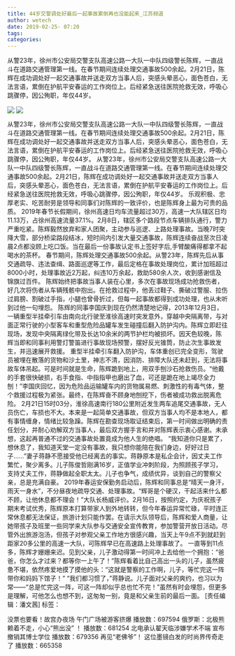 ```yaml
---
title: 44岁交警调处好最后一起事故累倒再也没能起来_江苏频道
author: wetech
date: 2019-02-25- 07:20
tags: 
categories: 
---
```

从警23年，徐州市公安局交警支队高速公路一大队一中队四级警长陈辉，一直战斗在道路交通管理第一线。在春节期间连续处理交通事故500余起。2月21日，陈辉在成功调处好一起交通事故并送走双方当事人后，突感头晕恶心，面色苍白，无法言语，累倒在护航平安春运的工作岗位上。后经紧急送往医院抢救无效，呼吸心跳骤停，因公殉职，年仅44岁。
<!-- more -->
                
<img align="center" border="0" src="http://p0.ifengimg.com/a/2019_09/d506752793e51fb_size118_w300_h400.jpg" />
                
<img align="center" border="0" src="http://p2.ifengimg.com/a/2016/0810/204c433878d5cf9size1_w16_h16.png" />
                
            
从警23年，徐州市公安局交警支队高速公路一大队一中队四级警长陈辉，一直战斗在道路交通管理第一线。在春节期间连续处理交通事故500余起。2月21日，陈辉在成功调处好一起交通事故并送走双方当事人后，突感头晕恶心，面色苍白，无法言语，累倒在护航平安春运的工作岗位上。后经紧急送往医院抢救无效，呼吸心跳骤停，因公殉职，年仅44岁。
从警23年，徐州市公安局交警支队高速公路一大队一中队四级警长陈辉，一直战斗在道路交通管理第一线。在春节期间连续处理交通事故500余起。2月21日，陈辉在成功调处好一起交通事故并送走双方当事人后，突感头晕恶心，面色苍白，无法言语，累倒在护航平安春运的工作岗位上。后经紧急送往医院抢救无效，呼吸心跳骤停，因公殉职，年仅44岁。
乐观积极、忠厚老实、吃苦耐劳是领导和同事们对陈辉的一致评价，也是陈辉身上最为可贵的品质。
2019年春节长假期间，徐州高速日均车流量超过30万，高速一大队辖区日均11.13万，占徐州高速流量37.1%。2月8日，辖区多个路段节点车辆排队通行，警力严重吃紧。陈辉毅然放弃和家人团聚，主动参与巡逻、上路处理事故。当晚7时突降大雪，部分桥梁路段结冰，短时间内引发大量交通事故，陈辉连续奋战至次日凌晨2点都没顾上吃口饭。当在最后一份事故认定书上签好字后,手臂酸痛得都拿不起喝水的茶杯。
春节期间，陈辉处理交通事故500余起。从警23年，陈辉先后从事交通疏导、违法查缉、路面巡逻等工作，最后定格在事故处理岗位，累计加班超过8000小时，处理事故近2万起，纠违10万余起，救助580余人次，收到感谢信及锦旗过百件。
陈辉始终把事故当事人装在心里，多次在事故现场成功抢救伤者，好几次将伤者从车辆残骸中抱出。在抢救过程中，他丢过鞋子、撕破过警服、拉伤过肩膀、割破过手指，小腿也曾骨折过，但每一起事故都得到成功处理，也从未听到过他一句埋怨。
陈辉的同事李国庆到现在仍然清楚地记得，2013年12月3日，一辆重型半挂牵引车由南向北行驶至淮徐高速时突发意外，穿越中央隔离带，与对面正常行驶的小型客车和重型危险品罐车发生碰撞后翻入防护沟内。陈辉立即赶往现场，发现中央隔离绿化带及长达10余米的两节护栏均被损坏。因天色较晚，陈辉当即和同事利用警灯警笛进行事故现场预警，摆好反光锥筒，防止次生事故发生，并迅速展开救援。
重型半挂牵引车翻入防护沟，车体重创已完全变形，驾驶员被埋在散落的货物和沙土里，神志不清，因消防、排障大队还未赶到，无法将事故车体吊起。可是时间就是生命，陈辉跪到地上，用双手刨沙石抢救伤员。“他戴的手套很快破损，右手食指、中指指甲也磨出了血，可还是跪在地上竭尽全力刨！”李国庆回忆，因为危险品运输罐车内的货物属易燃、刺激性的有毒气体，整个救援过程极为紧张。最终，在陈辉奋不顾身地刨挖下，伤者被成功救出脱离危险。
2月21日15时03分，淮徐高速南行180公里附近发生两车追尾交通事故，无人员伤亡，车损也不大。本来是一起简单交通事故，但双方当事人均不是本地人，都有事情缠身，情绪比较急躁。陈辉在勘查现场取证结束后，第一时间做出明确的责任划分，并耐心劝解双方当事人，最后双方握手言和并对陈辉表示衷心感谢。未承想，这起再普通不过的交通事故处置竟成为他人生的绝唱。
“我知道你只是累了，想休息了，我知道天堂一定没有事故，我只想你能陪在我们身边，好好过日子……”妻子蒋静不愿接受他已经离去的事实。蒋静原本是私企会计，因丈夫工作繁忙，聚少离多。儿子陈俊哲刚满16岁，正值学业冲刺阶段，为照顾孩子学习，支持丈夫工作，蒋静做起全职太太。儿子也争气，成绩优异，谈到自己的警察父亲，总是充满自豪。
2019年春运安保勤务启动后，陈辉和同事总是“晴天一身汗，雨天一身水”，不分昼夜地疏导交通、处理事故。“辉哥是个硬汉，干起活来什么都不顾，让他休息都不理会！”大队长杨威评价。2月16日，按照约定，为庆祝孩子期末考试优秀，陈辉原本打算带家人到外地转转，但今年春运异常忙碌，平时连正常休息都无法保证，旅游计划只能作罢。在请示大队领导后，陈辉和爱人商量，让她带孩子及班里一些同学来大队参与交通安全宣传教育，参加警营开放日活动。尽管外出旅游泡汤，但孩子对参观父亲工作地方很感兴趣，当天上午9点不到就赶到距家20多公里的高速一大队，可陈辉早已在高速路上处理事故了。
一直等到11点多，陈辉才姗姗来迟。见到父亲，儿子激动得第一时间冲上去给他一个拥抱：“爸爸，你怎么才过来？都等你一上午了！”陈辉看着比自己高出一头的儿子，虽然疲惫不堪，依然疼爱地摸了摸他的头：“这就是警察的工作啊，儿子，等忙完这一阵带你和妈妈下馆子！”
“我们都习惯了，”蒋静说。儿子面对父亲的爽约，也习以为常——“总是忙完这一阵，可这一阵却似乎总也忙不完！”虽然有时会埋怨，但更多是理解，可他怎么也想不到，这匆匆一别，竟是和父亲生前的最后一面。
[责任编辑：潘文茜]
标签：
 
 
             
没票也要看！故宫办夜场 午门广场被游客挤爆
播放数：697594
俄罗斯：北极熊赖着不走，小心“熊出没” ！
播放数：681254
北电承认翟天临涉嫌学术不端 宣布撤销其博士学位
播放数：679356
再见“老佛爷”！ 这位墨镜白发的时尚界传奇走了
播放数：665358
